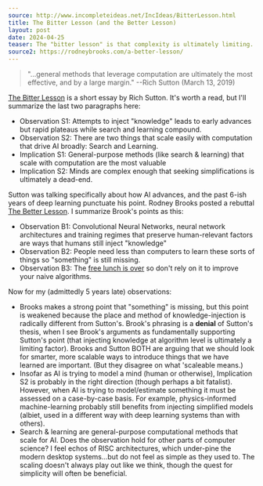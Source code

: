 ```yaml
---
source: http://www.incompleteideas.net/IncIdeas/BitterLesson.html
title: The Bitter Lesson (and the Better Lesson)
layout: post
date: 2024-04-25
teaser: The "bitter lesson" is that complexity is ultimately limiting.
source2: https://rodneybrooks.com/a-better-lesson/
---
```

> "...general methods that leverage computation are ultimately the most effective, and by a large margin."
> --Rich Sutton (March 13, 2019)

[The Bitter Lesson](http://www.incompleteideas.net/IncIdeas/BitterLesson.html) is a  short essay by Rich Sutton.  It's worth a read, but  I'll summarize the last two paragraphs here:
- Observation S1: Attempts to inject "knowledge" leads to early advances but rapid plateaus while search and learning compound.
- Observation S2: There are two things that scale easily with computation that drive AI broadly: Search and Learning.   
- Implication S1: General-purpose methods (like search & learning) that scale with computation are the most valuable 
- Implication S2: Minds are complex enough that seeking simplifications is ultimately a dead-end.

Sutton was talking specifically about how AI advances, and the past 6-ish years of deep learning punctuate his point.  Rodney Brooks posted a rebuttal [The Better Lesson](https://rodneybrooks.com/a-better-lesson/). I summarize Brook's points as this:
- Observation B1: Convolutional Neural Networks, neural network architectures and training regimes that preserve human-relevant factors are ways that humans still inject "knowledge"  
- Observation B2: People need less than computers to learn these sorts of things so "something" is still missing.
- Observation B3: The [free lunch is over](http://www.gotw.ca/publications/concurrency-ddj.htm) so don't rely on it to improve your naive algorithms.

Now for my (admittedly 5 years late) observations:
- Brooks makes a strong point that "something" is missing, but this point is weakened because the place and method of knowledge-injection is radically different from Sutton's.  Brook's phrasing is a **denial** of Sutton's thesis, when I see Brook's arguments as fundamentally supporting Sutton's point (that injecting knowledge at algorithm level is ultimately a limiting factor).  Brooks and Sutton BOTH are arguing that we should look for smarter, more scalable ways to introduce things that we have learned are important. (But they disagree on what 'scaleable means.)
- Insofar as AI is trying to model a mind (human or otherwise), Implication S2 is probably in the right direction (though perhaps a bit fatalist).  However, when AI is trying to model/estimate something it must be assessed on a case-by-case basis. For example, physics-informed machine-learning probably still benefits from injecting simplified models (albiet, used in a different way with deep learning systems than with others).
- Search & learning are general-purpose computational methods that scale for AI.  Does the observation hold for other parts of computer science?  I feel echos of RISC architectures, which under-pine the modern desktop systems...but do not feel as simple as they used to.  The scaling doesn't always play out like we think, though the quest for simplicity will often be beneficial.